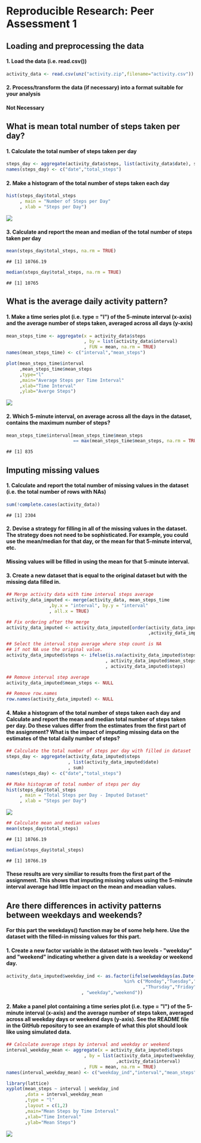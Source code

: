 # Reproducible Research: Peer Assessment 1


## Loading and preprocessing the data

#### 1. Load the data (i.e. read.csv())

```r
activity_data <- read.csv(unz("activity.zip",filename="activity.csv"))
```

#### 2. Process/transform the data (if necessary) into a format suitable for your analysis
#### Not Necessary


## What is mean total number of steps taken per day?

#### 1. Calculate the total number of steps taken per day

```r
steps_day <- aggregate(activity_data$steps, list(activity_data$date), sum)
names(steps_day) <- c("date","total_steps")
```

#### 2. Make a histogram of the total number of steps taken each day

```r
hist(steps_day$total_steps
     , main = "Number of Steps per Day"
     , xlab = "Steps per Day")
```

![](PA1_template_files/figure-html/unnamed-chunk-3-1.png) 

#### 3. Calculate and report the mean and median of the total number of steps taken per day

```r
mean(steps_day$total_steps, na.rm = TRUE)
```

```
## [1] 10766.19
```

```r
median(steps_day$total_steps, na.rm = TRUE)
```

```
## [1] 10765
```

## What is the average daily activity pattern?

#### 1. Make a time series plot (i.e. type = "l") of the 5-minute interval (x-axis) and the average number of steps taken, averaged across all days (y-axis)

```r
mean_steps_time <- aggregate(x = activity_data$steps
                             , by = list(activity_data$interval)
                             , FUN = mean, na.rm = TRUE)
names(mean_steps_time) <- c("interval","mean_steps")

plot(mean_steps_time$interval
     ,mean_steps_time$mean_steps
     ,type="l"
     ,main="Average Steps per Time Interval"
     ,xlab="Time Interval"
     ,ylab="Averge Steps")
```

![](PA1_template_files/figure-html/unnamed-chunk-5-1.png) 

#### 2. Which 5-minute interval, on average across all the days in the dataset, contains the maximum number of steps?

```r
mean_steps_time$interval[mean_steps_time$mean_steps 
                         == max(mean_steps_time$mean_steps, na.rm = TRUE)]
```

```
## [1] 835
```

## Imputing missing values

#### 1. Calculate and report the total number of missing values in the dataset (i.e. the total number of rows with NAs)

```r
sum(!complete.cases(activity_data))
```

```
## [1] 2304
```

#### 2. Devise a strategy for filling in all of the missing values in the dataset. The strategy does not need to be sophisticated. For example, you could use the mean/median for that day, or the mean for that 5-minute interval, etc.

#### Missing values will be filled in using the mean for that 5-minute interval.

#### 3. Create a new dataset that is equal to the original dataset but with the missing data filled in.

```r
## Merge activity data with time interval steps average
activity_data_imputed <- merge(activity_data, mean_steps_time
                ,by.x = "interval", by.y = "interval"
                , all.x = TRUE)

## Fix ordering after the merge
activity_data_imputed <- activity_data_imputed[order(activity_data_imputed$date
                                                     ,activity_data_imputed$interval),]

## Select the interval step average where step count is NA
## if not NA use the original value.
activity_data_imputed$steps <- ifelse(is.na(activity_data_imputed$steps)
                                     , activity_data_imputed$mean_steps
                                     , activity_data_imputed$steps)

## Remove interval step average
activity_data_imputed$mean_steps <- NULL

## Remove row.names
row.names(activity_data_imputed) <- NULL
```

#### 4. Make a histogram of the total number of steps taken each day and Calculate and report the mean and median total number of steps taken per day. Do these values differ from the estimates from the first part of the assignment? What is the impact of imputing missing data on the estimates of the total daily number of steps?

```r
## Calculate the total number of steps per day with filled in dataset
steps_day <- aggregate(activity_data_imputed$steps
                       , list(activity_data_imputed$date)
                       , sum)
names(steps_day) <- c("date","total_steps")

## Make histogram of total number of steps per day
hist(steps_day$total_steps
     , main = "Total Steps per Day - Imputed Dataset"
     , xlab = "Steps per Day")
```

![](PA1_template_files/figure-html/unnamed-chunk-9-1.png) 

```r
## Calculate mean and median values
mean(steps_day$total_steps)
```

```
## [1] 10766.19
```

```r
median(steps_day$total_steps)
```

```
## [1] 10766.19
```

#### These results are very similiar to results from the first part of the assignment.  This shows that imputing missing values using the 5-minute interval average had little impact on the mean and meadian values.

## Are there differences in activity patterns between weekdays and weekends?

#### For this part the weekdays() function may be of some help here. Use the dataset with the filled-in missing values for this part.

#### 1. Create a new factor variable in the dataset with two levels - "weekday" and "weekend" indicating whether a given date is a weekday or weekend day.

```r
activity_data_imputed$weekday_ind <- as.factor(ifelse(weekdays(as.Date(activity_data_imputed$date))
                                            %in% c("Monday","Tuesday","Wednesday"
                                                   ,"Thursday","Friday")
                            , "weekday","weekend"))
```

#### 2. Make a panel plot containing a time series plot (i.e. type = "l") of the 5-minute interval (x-axis) and the average number of steps taken, averaged across all weekday days or weekend days (y-axis). See the README file in the GitHub repository to see an example of what this plot should look like using simulated data.

```r
## Calculate average steps by interval and weekday or weekend
interval_weekday_mean <- aggregate(x = activity_data_imputed$steps
                             , by = list(activity_data_imputed$weekday_ind
                                         ,activity_data$interval)
                             , FUN = mean, na.rm = TRUE)
names(interval_weekday_mean) <- c("weekday_ind","interval","mean_steps")

library(lattice)
xyplot(mean_steps ~ interval | weekday_ind
       ,data = interval_weekday_mean
       ,type = "l"
       ,layout = c(1,2)
       ,main="Mean Steps by Time Interval"
       ,xlab="Time Interval"
       ,ylab="Mean Steps")
```

![](PA1_template_files/figure-html/unnamed-chunk-11-1.png) 
